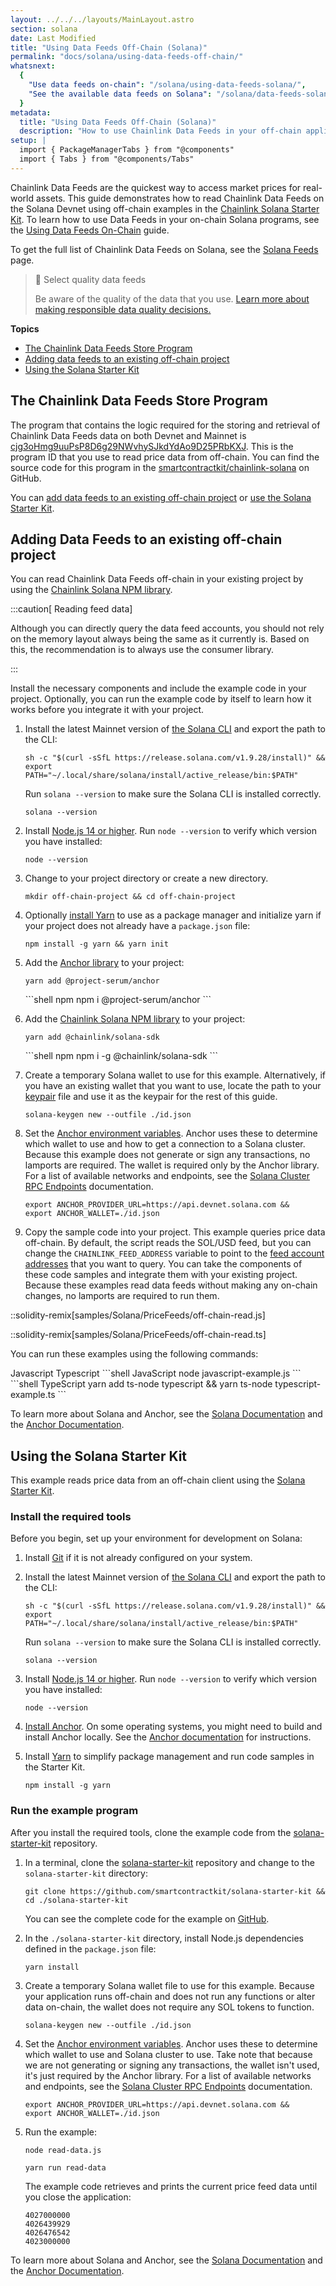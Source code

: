 ```yaml
---
layout: ../../../layouts/MainLayout.astro
section: solana
date: Last Modified
title: "Using Data Feeds Off-Chain (Solana)"
permalink: "docs/solana/using-data-feeds-off-chain/"
whatsnext:
  {
    "Use data feeds on-chain": "/solana/using-data-feeds-solana/",
    "See the available data feeds on Solana": "/solana/data-feeds-solana/",
  }
metadata:
  title: "Using Data Feeds Off-Chain (Solana)"
  description: "How to use Chainlink Data Feeds in your off-chain applications."
setup: |
  import { PackageManagerTabs } from "@components"
  import { Tabs } from "@components/Tabs"
---
```


Chainlink Data Feeds are the quickest way to access market prices for real-world assets. This guide demonstrates how to read Chainlink Data Feeds on the Solana Devnet using off-chain examples in the [Chainlink Solana Starter Kit](https://github.com/smartcontractkit/solana-starter-kit). To learn how to use Data Feeds in your on-chain Solana programs, see the [Using Data Feeds On-Chain](/solana/using-data-feeds-solana/) guide.

To get the full list of Chainlink Data Feeds on Solana, see the [Solana Feeds](/solana/data-feeds-solana/) page.

> 🚧 Select quality data feeds
>
> Be aware of the quality of the data that you use. [Learn more about making responsible data quality decisions.](/data-feeds/selecting-data-feeds/)

**Topics**

- [The Chainlink Data Feeds Store Program](#the-chainlink-data-feeds-store-program)
- [Adding data feeds to an existing off-chain project](#adding-data-feeds-to-an-existing-off-chain-project)
- [Using the Solana Starter Kit](#using-the-solana-starter-kit)

## The Chainlink Data Feeds Store Program

The program that contains the logic required for the storing and retrieval of Chainlink Data Feeds data on both Devnet and Mainnet is [cjg3oHmg9uuPsP8D6g29NWvhySJkdYdAo9D25PRbKXJ](https://solscan.io/account/cjg3oHmg9uuPsP8D6g29NWvhySJkdYdAo9D25PRbKXJ?cluster=devnet). This is the program ID that you use to read price data from off-chain. You can find the source code for this program in the [smartcontractkit/chainlink-solana](https://github.com/smartcontractkit/chainlink-solana/tree/develop/contracts/programs/store/src) on GitHub.

You can [add data feeds to an existing off-chain project](#adding-data-feeds-to-an-existing-off-chain-project) or [use the Solana Starter Kit](#using-the-solana-starter-kit).

## Adding Data Feeds to an existing off-chain project

You can read Chainlink Data Feeds off-chain in your existing project by using the [Chainlink Solana NPM library](https://www.npmjs.com/package/@chainlink/solana-sdk).

:::caution[ Reading feed data]

Although you can directly query the data feed accounts, you should not rely on the memory layout always being the same as it currently is. Based on this, the recommendation is to always use the consumer library.

:::

Install the necessary components and include the example code in your project. Optionally, you can run the example code by itself to learn how it works before you integrate it with your project.

1. Install the latest Mainnet version of [the Solana CLI](https://github.com/solana-labs/solana/releases) and export the path to the CLI:

   ```shell
   sh -c "$(curl -sSfL https://release.solana.com/v1.9.28/install)" &&
   export PATH="~/.local/share/solana/install/active_release/bin:$PATH"
   ```

   Run `solana --version` to make sure the Solana CLI is installed correctly.

   ```shell
   solana --version
   ```

1. Install [Node.js 14 or higher](https://nodejs.org/en/download/). Run `node --version` to verify which version you have installed:

   ```shell
   node --version
   ```

1. Change to your project directory or create a new directory.

   ```shell
   mkdir off-chain-project && cd off-chain-project
   ```

1. Optionally [install Yarn](https://classic.yarnpkg.com/lang/en/docs/install/) to use as a package manager and initialize yarn if your project does not already have a `package.json` file:

   ```shell
   npm install -g yarn && yarn init
   ```

1. Add the [Anchor library](https://www.npmjs.com/package/@project-serum/anchor) to your project:
   <PackageManagerTabs>
   <Fragment slot="yarn">

   ```shell yarn
   yarn add @project-serum/anchor
   ```

    </Fragment>
    <Fragment slot="npm">
    ```shell npm
    npm i @project-serum/anchor
    ```
    </Fragment>
   </PackageManagerTabs>

1. Add the [Chainlink Solana NPM library](https://www.npmjs.com/package/@chainlink/solana-sdk) to your project:
   <PackageManagerTabs>
   <Fragment slot="yarn">

   ```shell yarn
   yarn add @chainlink/solana-sdk
   ```

    </Fragment>
    <Fragment slot="npm">
    ```shell npm
   npm i -g @chainlink/solana-sdk
    ```
    </Fragment>
   </PackageManagerTabs>

1. Create a temporary Solana wallet to use for this example. Alternatively, if you have an existing wallet that you want to use, locate the path to your [keypair](https://docs.solana.com/terminology#keypair) file and use it as the keypair for the rest of this guide.

   ```shell
   solana-keygen new --outfile ./id.json
   ```

1. Set the [Anchor environment variables](https://www.twilio.com/blog/2017/01/how-to-set-environment-variables.html). Anchor uses these to determine which wallet to use and how to get a connection to a Solana cluster. Because this example does not generate or sign any transactions, no lamports are required. The wallet is required only by the Anchor library. For a list of available networks and endpoints, see the [Solana Cluster RPC Endpoints](https://docs.solana.com/cluster/rpc-endpoints) documentation.

   ```shell
   export ANCHOR_PROVIDER_URL=https://api.devnet.solana.com &&
   export ANCHOR_WALLET=./id.json
   ```

1. Copy the sample code into your project. This example queries price data off-chain. By default, the script reads the SOL/USD feed, but you can change the `CHAINLINK_FEED_ADDRESS` variable to point to the [feed account addresses](/solana/data-feeds-solana/) that you want to query. You can take the components of these code samples and integrate them with your existing project. Because these examples read data feeds without making any on-chain changes, no lamports are required to run them.

::solidity-remix[samples/Solana/PriceFeeds/off-chain-read.js]

::solidity-remix[samples/Solana/PriceFeeds/off-chain-read.ts]

You can run these examples using the following commands:

<Tabs client:visible>
    <Fragment slot="tab.js">Javascript</Fragment>
    <Fragment slot="tab.ts">Typescript</Fragment>
    <Fragment slot="panel.js">
    ```shell JavaScript
    node javascript-example.js
    ```
    </Fragment>
    <Fragment slot="panel.ts">
    ```shell TypeScript
    yarn add ts-node typescript && yarn ts-node typescript-example.ts
    ```
    </Fragment>
</Tabs>

To learn more about Solana and Anchor, see the [Solana Documentation](https://docs.solana.com/) and the [Anchor Documentation](https://book.anchor-lang.com/).

## Using the Solana Starter Kit

This example reads price data from an off-chain client using the [Solana Starter Kit](https://github.com/smartcontractkit/solana-starter-kit).

### Install the required tools

Before you begin, set up your environment for development on Solana:

1. Install [Git](https://git-scm.com/book/en/v2/Getting-Started-Installing-Git) if it is not already configured on your system.

1. Install the latest Mainnet version of [the Solana CLI](https://github.com/solana-labs/solana/releases) and export the path to the CLI:

   ```shell
   sh -c "$(curl -sSfL https://release.solana.com/v1.9.28/install)" &&
   export PATH="~/.local/share/solana/install/active_release/bin:$PATH"
   ```

   Run `solana --version` to make sure the Solana CLI is installed correctly.

   ```shell
   solana --version
   ```

1. Install [Node.js 14 or higher](https://nodejs.org/en/download/). Run `node --version` to verify which version you have installed:

   ```shell
   node --version
   ```

1. [Install Anchor](https://book.anchor-lang.com/getting_started/installation.html). On some operating systems, you might need to build and install Anchor locally. See the [Anchor documentation](https://book.anchor-lang.com/getting_started/installation.html#build-from-source-for-other-operating-systems-without-avm) for instructions.

1. Install [Yarn](https://classic.yarnpkg.com/lang/en/docs/install/) to simplify package management and run code samples in the Starter Kit.

   ```shell
   npm install -g yarn
   ```

### Run the example program

After you install the required tools, clone the example code from the [solana-starter-kit](https://github.com/smartcontractkit/solana-starter-kit) repository.

1. In a terminal, clone the [solana-starter-kit](https://github.com/smartcontractkit/solana-starter-kit) repository and change to the `solana-starter-kit` directory:

   ```shell
   git clone https://github.com/smartcontractkit/solana-starter-kit &&
   cd ./solana-starter-kit
   ```

   You can see the complete code for the example on [GitHub](https://github.com/smartcontractkit/solana-starter-kit/).

1. In the `./solana-starter-kit` directory, install Node.js dependencies defined in the `package.json` file:

   ```shell
   yarn install
   ```

1. Create a temporary Solana wallet file to use for this example. Because your application runs off-chain and does not run any functions or alter data on-chain, the wallet does not require any SOL tokens to function.

   ```shell
   solana-keygen new --outfile ./id.json
   ```

1. Set the [Anchor environment variables](https://www.twilio.com/blog/2017/01/how-to-set-environment-variables.html). Anchor uses these to determine which wallet to use and Solana cluster to use. Take note that because we are not generating or signing any transactions, the wallet isn't used, it's just required by the Anchor library. For a list of available networks and endpoints, see the [Solana Cluster RPC Endpoints](https://docs.solana.com/cluster/rpc-endpoints) documentation.

   ```shell Solana Devnet
   export ANCHOR_PROVIDER_URL=https://api.devnet.solana.com &&
   export ANCHOR_WALLET=./id.json
   ```

1. Run the example:

   ```shell JavaScript
   node read-data.js
   ```

   ```shell TypeScript
   yarn run read-data
   ```

   The example code retrieves and prints the current price feed data until you close the application:

   ```
   4027000000
   4026439929
   4026476542
   4023000000
   ```

To learn more about Solana and Anchor, see the [Solana Documentation](https://docs.solana.com/) and the [Anchor Documentation](https://book.anchor-lang.com/).
